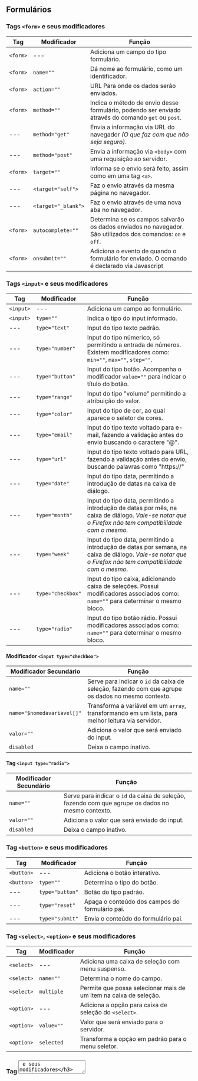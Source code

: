 ## Formulários

### Tags ```<form>``` e seus modificadores
|Tag|Modificador|Função|
|---|---|---|
|```<form>```|---|Adiciona um campo do tipo formulário.|
|```<form>```|```name=""```|Dá nome ao formulário, como um identificador.|
|```<form>```|```action=""```|URL Para onde os dados serão enviados.|
|```<form>```|```method=""```|Indica o método de envio desse formulário, podendo ser enviado através do comando ```get``` ou ```post```.|
|---|```method="get"```|Envia a informação via URL do navegador *(O que faz com que não seja seguro)*.|
|---|```method="post"```|Envia a informação via ```<body>``` com uma requisição ao servidor.|
|```<form>```|```target=""```|Informa se o envio será feito, assim como em uma tag ```<a>```.|
|---|```<target="self">```|Faz o envio através da mesma página no navegador.|
|---|```<target="_blank">```|Faz o envio através de uma nova aba no navegador.|
|```<form>```|```autocomplete=""```|Determina se os campos salvarão os dados enviados no navegador. São utilizados dos comandos: ```on``` e ```off```.|
|```<form>```|```onsubmit=""```|Adiciona o evento de quando o formulário for enviado. O comando é declarado via Javascript|

### Tags ```<input>``` e seus modificadores

|Tag|Modificador|Função|
|---|---|---|
|```<input>```|---|Adiciona um campo ao formulário.|
|```<input>```|```type=""```|Indica o tipo do input informado.|
|---|```type="text"```|Input do tipo texto padrão.|
|---|```type="number"```|Input do tipo númerico, só permitindo a entrada de números. Existem modificadores como: ```min=""```, ```max=""```, ```step=""```.|
|---|```type="button"```|Input do tipo botão. Acompanha o modificador ```value=""``` para indicar o título do botão.|
|---|```type="range"```|Input do tipo "volume" permitindo a atribuição do valor.|
|---|```type="color"```|Input do tipo de cor, ao qual aparece o seletor de cores.|
|---|```type="email"```|Input do tipo texto voltado para e-mail, fazendo a validação antes do envio buscando o caractere "@".|
|---|```type="url"```|Input do tipo texto voltado para URL, fazendo a validação antes do envio, buscando palavras como "https://"|
|---|```type="date"```|Input do tipo data, permitindo a introdução de datas na caixa de diálogo.|
|---|```type="month"```|Input do tipo data, permitindo a introdução de datas por mês, na caixa de diálogo. *Vale-se notar que o Firefox não tem compatibilidade com o mesmo.*|
|---|```type="week"```|Input do tipo data, permitindo a introdução de datas por semana, na caixa de diálogo. *Vale-se notar que o Firefox não tem compatibilidade com o mesmo*.|
|---|```type="checkbox"```|Input do tipo caixa, adicionando caixa de seleções. Possui modificadores associados como: ```name=""``` para determinar o mesmo bloco.|
|---|```type="radio"```|Input do tipo botão rádio. Possui modificadores associados como: ```name=""``` para determinar o mesmo bloco.|

#### Modificador ```<input type="checkbox">```

|Modificador Secundário|Função|
|---|---|
|```name=""```|Serve para indicar o ```id``` da caixa de seleção, fazendo com que agrupe os dados no mesmo contexto.|
|```name="$nomedavariavel[]"```|Transforma a variável em um ```array```, transformando em um lista, para melhor leitura via servidor.|
|```valor=""```|Adiciona o valor que será enviado do input.|
|```disabled```|Deixa o campo inativo.|

#### Tag ```<input type="radio">```

|Modificador Secundário|Função|
|---|---|
|```name=""```|Serve para indicar o ```id``` da caixa de seleção, fazendo com que agrupe os dados no mesmo contexto.|
|```valor=""```|Adiciona o valor que será enviado do input.|
|```disabled```|Deixa o campo inativo.|

### Tag ```<button>``` e seus modificadores

|Tag|Modificador|Função|
|---|---|---|
|```<button>```|---|Adiciona o botão interativo.|
|```<button>```|```type=""```|Determina o tipo do botão.|
|---|```type="button"```|Botão do tipo padrão.|
|---|```type="reset"```|Apaga o conteúdo dos campos do formulário pai.|
|---|```type="submit"```|Envia o conteúdo do formulário pai.|

### Tag ```<select>```, ```<option>``` e seus modificadores

|Tag|Modificador|Função|
|---|---|---|
|```<select>```|---|Adiciona uma caixa de seleção com menu suspenso.|
|```<select>```|```name=""```|Determina o nome do campo.|
|```<select>```|```multiple```|Permite que possa selecionar mais de um item na caixa de seleção.|
|```<option>```|---|Adiciona a opção para caixa de seleção do ```<select>```.|
|```<option>```|```value=""```|Valor que será enviado para o servidor.|
|```<option>```|```selected```| Transforma a opção em padrão para o menu seletor.|

### Tag <textarea> e seus modificadores

|Tag|Modificador|Função|
|---|---|---|
|```<textarea>```|---|Adiciona um campo de texto para maior número de caracteres.|
|```<textarea>```|```rows=""```|Determina a altura para o campo, baseado-se em linhas.|
|```<textarea>```|```cols=""```|Determina a largura para o campo, baseando-se em colunas.|

Created by [Gabu](https://www.github.com/gabrielbasto) 👾
